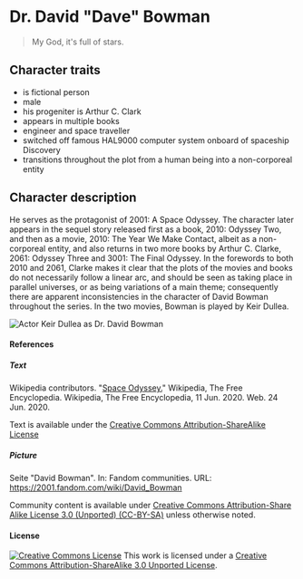 # Dr. David "Dave" Bowman

> My God, it's full of stars.

## Character traits

* is fictional person
* male
* his progeniter is Arthur C. Clark
* appears in multiple books
* engineer and space traveller
* switched off famous HAL9000 computer system onboard of spaceship Discovery
* transitions throughout the plot from a human being into a non-corporeal entity

## Character description

He serves as the protagonist of 2001: A Space Odyssey. The character later appears in the sequel story released first as a book, 2010: Odyssey Two, and then as a movie, 2010: The Year We Make Contact, albeit as a non-corporeal entity, and also returns in two more books by Arthur C. Clarke, 2061: Odyssey Three and 3001: The Final Odyssey. In the forewords to both 2010 and 2061, Clarke makes it clear that the plots of the movies and books do not necessarily follow a linear arc, and should be seen as taking place in parallel universes, or as being variations of a main theme; consequently there are apparent inconsistencies in the character of David Bowman throughout the series. In the two movies, Bowman is played by Keir Dullea.

![Actor Keir Dullea as Dr. David Bowman](https://vignette.wikia.nocookie.net/2001/images/f/f8/Dave_bowman.jpg/revision/latest?cb=20091004190652)


#### References

##### Text
Wikipedia contributors. "[Space Odyssey.](https://en.wikipedia.org/w/index.php?title=Space_Odyssey&oldid=961915089)" Wikipedia, The Free Encyclopedia. Wikipedia, The Free Encyclopedia, 11 Jun. 2020. Web. 24 Jun. 2020.

Text is available under the [Creative Commons Attribution-ShareAlike License](https://en.wikipedia.org/wiki/Wikipedia:Text_of_Creative_Commons_Attribution-ShareAlike_3.0_Unported_License)


##### Picture
Seite "David Bowman". In: Fandom communities. URL: https://2001.fandom.com/wiki/David_Bowman

Community content is available under [Creative Commons Attribution-Share Alike License 3.0 (Unported) (CC-BY-SA)](http://creativecommons.org/licenses/by-sa/3.0/) unless otherwise noted.


#### License

<a rel="license" href="http://creativecommons.org/licenses/by-sa/3.0/"><img alt="Creative Commons License" style="border-width:0" src="https://i.creativecommons.org/l/by-sa/3.0/88x31.png" /></a> This work is licensed under a <a rel="license" href="http://creativecommons.org/licenses/by-sa/3.0/">Creative Commons Attribution-ShareAlike 3.0 Unported License</a>.
